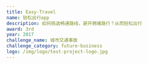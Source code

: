```yaml
---
title: Easy-Travel
name: 轻松出行app
description: 如何挑选畅通路线，避开拥堵路行？从而轻松出行
award: 3rd
year: 2017
challenge_name: 城市交通事故
challenge_category: future-business
logo: /img/logo/test-project-logo.jpg
---
```

